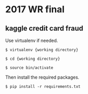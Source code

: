 2017 WR final
=============
kaggle credit card fraud
------------------------

Use virtualenv if needed.

    $ virtualenv {working directory}

    $ cd {working directory}

    $ source bin/activate

Then install the required packages.

    $ pip install -r requirements.txt
